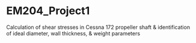 # EM204_Project1
Calculation of shear stresses in Cessna 172 propeller shaft &amp; identification of ideal diameter, wall thickness, &amp; weight parameters

